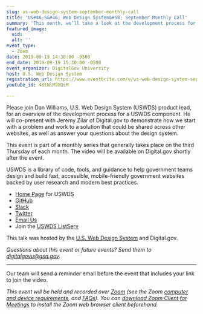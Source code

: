 ```yaml
---
slug: us-web-design-system-september-monthly-call
title: 'U&#46;S&#46; Web Design System&#58; September Monthly Call'
summary: 'This month, we’ll take a look at the development process for a USWDS component and demonstrate how we start with a problem and work to a solution that could be shared across other websites.'
featured_image: 
  uid: 
  alt: ''
event_type: 
  - Zoom
date: 2019-09-19 14:30:00 -0500
end_date: 2019-09-19 15:30:00 -0500
event_organizer: DigitalGov University
host: U.S. Web Design System 
registration_url: https://www.eventbrite.com/e/us-web-design-system-september-monthly-call-registration-70228448179
youtube_id: 48tNlM9XQsM

---
```


Please join Dan Williams, U.S. Web Design System (USWDS) product lead, for an overview of the development process for a USWDS component. He will co-present with Jeremy Zilar of Digital.gov to demonstrate how we start with a problem and work to a solution that could be shared across other websites, as well as answer your questions about the design system. 

This event is part of a monthly series that generally takes place on the third Thursday of each month. The video will be available on Digital.gov shortly after the event.

USWDS is a library of code, tools, and guidance to help government teams design and build fast, accessible, mobile-friendly government websites backed by user research and modern best practices. 

- [Home Page](https://designsystem.digital.gov/) for USWDS 
- [GitHub](https://github.com/uswds/uswds/issues) 
- [Slack](https://chat.18f.gov/) 
- [Twitter](https://twitter.com/uswds?lang=en)  
- [Email Us](mailto:uswds@gsa.gov)  
- Join the [USWDS ListServ](mailto:uswds-subscribe-request@listserv.gsa.gov)

This talk was hosted by the [U.S. Web Design System](https://v2.designsystem.digital.gov/) and Digital.gov. 

_Questions about this event or future events? Send them to [digitalgovu@gsa.gov](mailto:digitalgovu@gsa.gov)._ 

---

Our team will send a reminder email before the event that includes your link to join the video. 

_This event will be held and recorded over [Zoom](https://www.zoom.us/) (see the Zoom [computer and device requirements](https://support.zoom.us/hc/en-us/articles/201362023-System-Requirements-for-PC-Mac-and-Linux), and [FAQs](https://support.zoom.us/hc/en-us/sections/200277708-Frequently-Asked-Questions)). You can [download Zoom Client for Meetings](https://zoom.us/download#client&#95;4meeting) to install the Zoom web browser client beforehand._

